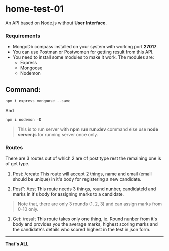 # home-test-01

An API based on Node.js without __User Interface__.

### Requirements
* MongoDb compass installed on your system with working port __27017__.
* You can use Postman or Postwomen for getting result from this API.
* You need to install some modules to make it work. The modules are:
  * Express
  * Mongoose
  * Nodemon

## Command:
```javascript
npm i express mongoose --save
```
And 
```javascript
npm i nodemon -D
```
> This is to run server with __npm run run:dev__ command else use __node server.js__ for running server once only.

### Routes
There are 3 routes out of which 2 are of post type rest the remaining one is of get type.

1. Post: /create
This route will accept 2 things, name and email (email should be unique) in it's body for registering a new candidate.

1. Post": /test
This route needs 3 things, round nunber, candidateId and marks in it's body for assigning marks to a candidate.
> Note that, there are only 3 rounds (1, 2, 3) and can assign marks from 0-10 only.

1. Get: /result
This route takes only one thing, ie. Round nunber from it's body and provides you the average marks, highest scoring marks and the candidate's details who scored highest in the test in json form.
___
__That's ALL__
